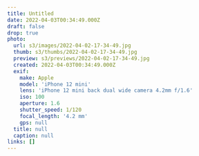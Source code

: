 ```yaml
---
title: Untitled
date: 2022-04-03T00:34:49.000Z
draft: false
drop: true
photo:
  url: s3/images/2022-04-02-17-34-49.jpg
  thumb: s3/thumbs/2022-04-02-17-34-49.jpg
  preview: s3/previews/2022-04-02-17-34-49.jpg
  created: 2022-04-03T00:34:49.000Z
  exif:
    make: Apple
    model: 'iPhone 12 mini'
    lens: 'iPhone 12 mini back dual wide camera 4.2mm f/1.6'
    iso: 100
    aperture: 1.6
    shutter_speed: 1/120
    focal_length: '4.2 mm'
    gps: null
  title: null
  caption: null
links: []
---
```


